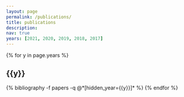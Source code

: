 ```yaml
---
layout: page
permalink: /publications/
title: publications
description: 
nav: true
years: [2021, 2020, 2019, 2018, 2017]
---
```


<div class="publications">

{% for y in page.years %}
  <h2 class="year">{{y}}</h2>
  {% bibliography -f papers -q @*[hidden_year={{y}}]* %}
{% endfor %}

</div>